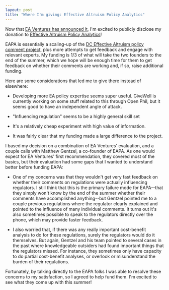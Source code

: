 ```yaml
---
layout: post
title: "Where I'm giving: Effective Altruism Policy Analytics"
---
```


Now that [EA Ventures has announced it](http://www.effective-altruism.com/ea/js/ea_ventures_request_for_projects_update/), I'm excited to publicly disclose my donation to [Effective Altruism Policy Analytics](http://www.effective-altruism.com/ea/jv/introducing_effective_altruism_policy_analytics/)!

EAPA is essentially a scaling-up of the [DC Effective Altruism policy comment project](http://dc-ea.com/progress-report-independent-cost-benefit-analysis-of-proposed-regulations/), plus more attempts to get feedback and engage with relevant experts. My funding is 1/3 of what will take the two founders to the end of the summer, which we hope will be enough time for them to get feedback on whether their comments are working and, if so, raise additional funding.

Here are some considerations that led me to give there instead of elsewhere:

- Developing more EA policy expertise seems super useful. GiveWell is currently working on some stuff related to this through Open Phil, but it seems good to have an independent angle of attack.

- "Influencing regulation" seems to be a highly general skill set

- It's a relatively cheap experiment with high value of information.

- It was fairly clear that my funding made a large difference to the project.

I based my decision on a combination of EA Ventures' evaluation, and a couple calls with Matthew Gentzel, a co-founder of EAPA. As one would expect for EA Ventures' first recommendation, they covered most of the basics, but their evaluation had some gaps that I wanted to understand better before funding EAPA:

- One of my concerns was that they wouldn't get very fast feedback on whether their comments on regulations were actually influencing regulators. I still think that this is the primary failure mode for EAPA--that they simply won't know by the end of the summer whether their comments have accomplished anything--but Gentzel pointed me to a couple previous regulations where the regulator clearly explained and pointed to the influence of many individual comments. It turns out it's also sometimes possible to speak to the regulators directly over the phone, which may provide faster feedback.

- I also worried that, if there was any really important cost-benefit analysis to do for these regulations, surely the regulators would do it themselves. But again, Gentzel and his team pointed to several cases in the past where knowledgeable outsiders had found important things that the regulators missed. For instance, they sometimes only have capacity to do partial cost-benefit analyses, or overlook or misunderstand the burden of their regulations.

Fortunately, by talking directly to the EAPA folks I was able to resolve these concerns to my satisfaction, so I agreed to help fund them. I'm excited to see what they come up with this summer!

